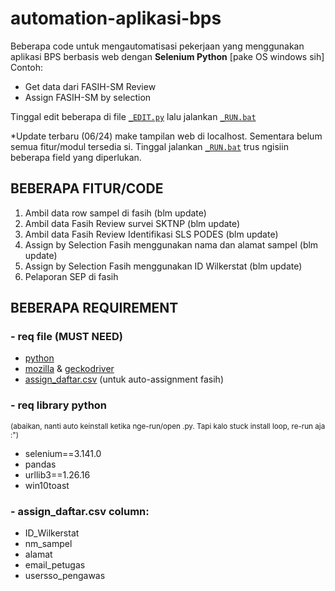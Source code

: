 # automation-aplikasi-bps
Beberapa code untuk mengautomatisasi pekerjaan yang menggunakan aplikasi BPS berbasis web dengan **Selenium Python** [pake OS windows sih]
<br>Contoh:
- Get data dari FASIH-SM Review
- Assign FASIH-SM by selection

Tinggal edit beberapa di file [`_EDIT.py`](/_EDIT.py) lalu jalankan [`_RUN.bat`](/_RUN.bat)

*Update terbaru (06/24) make tampilan web di localhost. Sementara belum semua fitur/modul tersedia si. Tinggal jalankan [`_RUN.bat`](/_RUN.bat) trus ngisiin beberapa field yang diperlukan.

## BEBERAPA FITUR/CODE ###
1. Ambil data row sampel di fasih (blm update)
2. Ambil data Fasih Review survei SKTNP (blm update)
3. Ambil data Fasih Review Identifikasi SLS PODES (blm update)
4. Assign by Selection Fasih menggunakan nama dan alamat sampel (blm update)
5. Assign by Selection Fasih menggunakan ID Wilkerstat (blm update)
6. Pelaporan SEP di fasih

## BEBERAPA REQUIREMENT ###

### - req file (MUST NEED)
- [python](https://www.python.org/ftp/python/3.11.0/python-3.11.0-amd64.exe)
- [mozilla](https://www.mozilla.org/firefox/download/thanks/) & [geckodriver](/geckodriver.exe)
- [assign_daftar.csv](/assign_daftar.csv) (untuk auto-assignment fasih)

### - req library python 
<sup>(abaikan, nanti auto keinstall ketika nge-run/open .py. Tapi kalo stuck install loop, re-run aja :")</sup>
- selenium==3.141.0
- pandas
- urllib3==1.26.16
- win10toast

### - assign_daftar.csv column:
- ID_Wilkerstat
- nm_sampel
- alamat
- email_petugas
- usersso_pengawas
